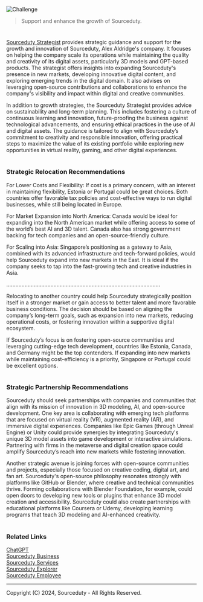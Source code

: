 ![Challenge](https://github.com/user-attachments/assets/8e9a4cd1-f568-46bc-af92-f7718f1dd70c)

> Support and enhance the growth of Sourceduty.

#

[Sourceduty Strategist](https://chatgpt.com/g/g-AwjKECo12-sourceduty-strategist) provides strategic guidance and support for the growth and innovation of Sourceduty, Alex Aldridge's company. It focuses on helping the company scale its operations while maintaining the quality and creativity of its digital assets, particularly 3D models and GPT-based products. The strategist offers insights into expanding Sourceduty's presence in new markets, developing innovative digital content, and exploring emerging trends in the digital domain. It also advises on leveraging open-source contributions and collaborations to enhance the company's visibility and impact within digital and creative communities.

In addition to growth strategies, the Sourceduty Strategist provides advice on sustainability and long-term planning. This includes fostering a culture of continuous learning and innovation, future-proofing the business against technological advancements, and ensuring ethical practices in the use of AI and digital assets. The guidance is tailored to align with Sourceduty’s commitment to creativity and responsible innovation, offering practical steps to maximize the value of its existing portfolio while exploring new opportunities in virtual reality, gaming, and other digital experiences.

#
### Strategic Relocation Recommendations

For Lower Costs and Flexibility: If cost is a primary concern, with an interest in maintaining flexibility, Estonia or Portugal could be great choices. Both countries offer favorable tax policies and cost-effective ways to run digital businesses, while still being located in Europe.

For Market Expansion into North America: Canada would be ideal for expanding into the North American market while offering access to some of the world’s best AI and 3D talent. Canada also has strong government backing for tech companies and an open-source-friendly culture.

For Scaling into Asia: Singapore’s positioning as a gateway to Asia, combined with its advanced infrastructure and tech-forward policies, would help Sourceduty expand into new markets in the East. It is ideal if the company seeks to tap into the fast-growing tech and creative industries in Asia.

.....................................................................................................

Relocating to another country could help Sourceduty strategically position itself in a stronger market or gain access to better talent and more favorable business conditions. The decision should be based on aligning the company’s long-term goals, such as expansion into new markets, reducing operational costs, or fostering innovation within a supportive digital ecosystem.

If Sourceduty’s focus is on fostering open-source communities and leveraging cutting-edge tech development, countries like Estonia, Canada, and Germany might be the top contenders. If expanding into new markets while maintaining cost-efficiency is a priority, Singapore or Portugal could be excellent options.

#
### Strategic Partnership Recommendations

Sourceduty should seek partnerships with companies and communities that align with its mission of innovation in 3D modeling, AI, and open-source development. One key area is collaborating with emerging tech platforms that are focused on virtual reality (VR), augmented reality (AR), and immersive digital experiences. Companies like Epic Games (through Unreal Engine) or Unity could provide synergies by integrating Sourceduty's unique 3D model assets into game development or interactive simulations. Partnering with firms in the metaverse and digital creation space could amplify Sourceduty’s reach into new markets while fostering innovation.

Another strategic avenue is joining forces with open-source communities and projects, especially those focused on creative coding, digital art, and fan art. Sourceduty's open-source philosophy resonates strongly with platforms like GitHub or Blender, where creative and technical communities thrive. Forming collaborations with Blender Foundation, for example, could open doors to developing new tools or plugins that enhance 3D model creation and accessibility. Sourceduty could also create partnerships with educational platforms like Coursera or Udemy, developing learning programs that teach 3D modeling and AI-enhanced creativity.

#
### Related Links

[ChatGPT](https://github.com/sourceduty/ChatGPT)
<br>
[Sourceduty Business](https://github.com/sourceduty/sourceduty_business)
<br>
[Sourceduty Services](https://github.com/sourceduty/Sourceduty_Services)
<br>
[Sourceduty Explorer](https://github.com/sourceduty/Sourceduty_Explorer)
<br>
[Sourceduty Employee](https://github.com/sourceduty/Sourceduty_Employee)

***
Copyright (C) 2024, Sourceduty - All Rights Reserved.
